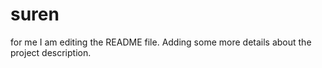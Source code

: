 # suren
for me
I am editing the README file. Adding some more details about the project description.
